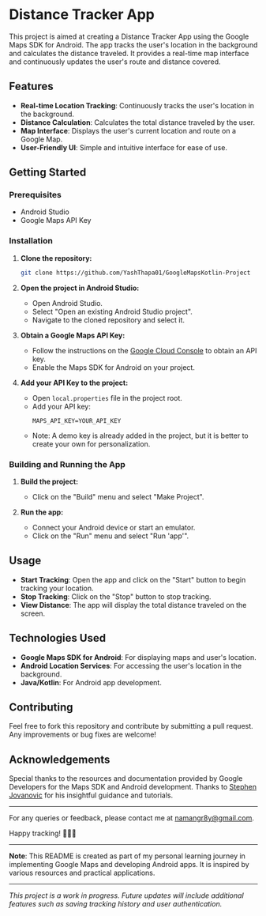 # Distance Tracker App

This project is aimed at creating a Distance Tracker App using the Google Maps SDK for Android. The app tracks the user's location in the background and calculates the distance traveled.
It provides a real-time map interface and continuously updates the user's route and distance covered.

## Features

- **Real-time Location Tracking**: Continuously tracks the user's location in the background.
- **Distance Calculation**: Calculates the total distance traveled by the user.
- **Map Interface**: Displays the user's current location and route on a Google Map.
- **User-Friendly UI**: Simple and intuitive interface for ease of use.

## Getting Started

### Prerequisites

- Android Studio
- Google Maps API Key

### Installation

1. **Clone the repository:**
   ```bash
   git clone https://github.com/YashThapa01/GoogleMapsKotlin-Project
   ```

2. **Open the project in Android Studio:**
   - Open Android Studio.
   - Select "Open an existing Android Studio project".
   - Navigate to the cloned repository and select it.

3. **Obtain a Google Maps API Key:**
   - Follow the instructions on the [Google Cloud Console](https://console.cloud.google.com/) to obtain an API key.
   - Enable the Maps SDK for Android on your project.

4. **Add your API Key to the project:**
   - Open `local.properties` file in the project root.
   - Add your API key:
     ```properties
     MAPS_API_KEY=YOUR_API_KEY
     ```
   - Note: A demo key is already added in the project, but it is better to create your own for personalization.

### Building and Running the App

1. **Build the project:**
   - Click on the "Build" menu and select "Make Project".

2. **Run the app:**
   - Connect your Android device or start an emulator.
   - Click on the "Run" menu and select "Run 'app'".

## Usage

- **Start Tracking**: Open the app and click on the "Start" button to begin tracking your location.
- **Stop Tracking**: Click on the "Stop" button to stop tracking.
- **View Distance**: The app will display the total distance traveled on the screen.

## Technologies Used

- **Google Maps SDK for Android**: For displaying maps and user's location.
- **Android Location Services**: For accessing the user's location in the background.
- **Java/Kotlin**: For Android app development.

## Contributing

Feel free to fork this repository and contribute by submitting a pull request. Any improvements or bug fixes are welcome!

## Acknowledgements

Special thanks to the resources and documentation provided by Google Developers for the Maps SDK and Android development.
Thanks to [Stephen Jovanovic](https://github.com/stevdza-san/) for his insightful guidance and tutorials.

---

For any queries or feedback, please contact me at [namangr8y@gmail.com](namangr8y@gmail.com). 

Happy tracking! 🚶‍♂️📍

---

**Note**: This README is created as part of my personal learning journey in implementing Google Maps and developing Android apps. It is inspired by various resources and practical applications.

---

*This project is a work in progress. Future updates will include additional features such as saving tracking history and user authentication.*
